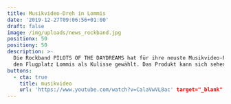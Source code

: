 ```yaml
---
title: Musikvideo-Dreh in Lommis
date: '2019-12-27T09:06:56+01:00'
draft: false
image: /img/uploads/news_rockband.jpg
positionx: 50
positiony: 50
description: >-
  Die Rockband PILOTS OF THE DAYDREAMS hat für ihre neuste Musikvideo-Produktion
  den Flugplatz Lommis als Kulisse gewählt. Das Produkt kann sich sehen lassen!
buttons:
  - cta: true
    title: musikvideo
    url: 'https://www.youtube.com/watch?v=CalaVwVL8ac' target="_blank"
---
```


